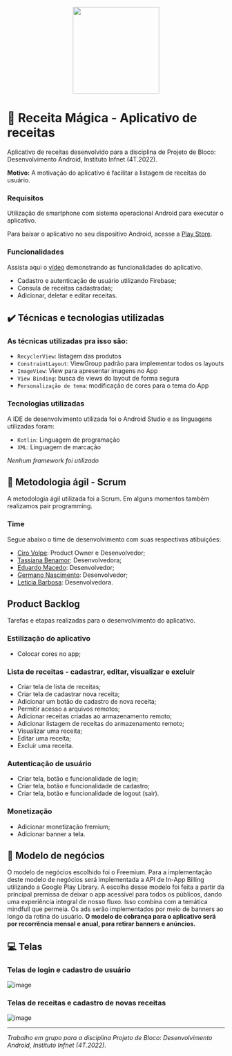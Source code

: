 <p align="center">
<img width=200 src="https://user-images.githubusercontent.com/87051404/207320811-968baf4a-48d3-4a95-8864-8566abb6e334.png" /></br>
</p>

# :fork_and_knife: Receita Mágica - Aplicativo de receitas
Aplicativo de receitas desenvolvido para a disciplina de Projeto de Bloco: Desenvolvimento Android, Instituto Infnet (4T.2022).

**Motivo:** A motivação do aplicativo é facilitar a listagem de receitas do usuário.

<h3>Requisitos</h3>

Utilização de smartphone com sistema operacional Android para executar o aplicativo. 

Para baixar o aplicativo no seu dispositivo Android, acesse a [Play Store](https://play.google.com/store/apps/developer?id=Aluno+Infnet&hl=pt_PT&gl=US).

<h3>Funcionalidades</h3>

Assista aqui o [vídeo]() demonstrando as funcionalidades do aplicativo.

- Cadastro e autenticação de usuário utilizando Firebase;
- Consula de receitas cadastradas;
- Adicionar, deletar e editar receitas.

## ✔️ Técnicas e tecnologias utilizadas

<h3>As técnicas utilizadas pra isso são:</h3>

- `RecyclerView`: listagem das produtos
- `ConstraintLayout`: ViewGroup padrão para implementar todos os layouts
- `ImageView`: View para apresentar imagens no App
- `View Binding`: busca de views do layout de forma segura
- `Personalização de tema`: modificação de cores para o tema do App

<h3>Tecnologias utilizadas</h3>

A IDE de desenvolvimento utilizada foi o Android Studio e as linguagens utilizadas foram:

- `Kotlin`: Linguagem de programação
- `XML`: Linguagem de marcação

*Nenhum framework foi utilizado*

## :dart: Metodologia ágil - Scrum

A metodologia ágil utilizada foi a Scrum. Em alguns momentos também realizamos pair programming.

### Time

Segue abaixo o time de desenvolvimento com suas respectivas atibuições:

- [Ciro Volpe](https://www.linkedin.com/in/cirodellavolpe/): Product Owner e Desenvolvedor;
- [Tassiana Benamor](https://www.linkedin.com/in/tassiana-benamor/): Desenvolvedora;
- [Eduardo Macedo](https://www.linkedin.com/in/eduardo-mello-de-macedo-28ab8b198/): Desenvolvedor;
- [Germano Nascimento](https://www.linkedin.com/in/germanonascimento/): Desenvolvedor;
- [Leticia Barbosa](https://www.linkedin.com/in/let%C3%ADcia-barbosaa/): Desenvolvedora.

## Product Backlog

Tarefas e etapas realizadas para o desenvolvimento do aplicativo.

### Estilização do aplicativo
- Colocar cores no app;

### Lista de receitas - cadastrar, editar, visualizar e excluir
- Criar tela de lista de receitas;
- Criar tela de cadastrar nova receita;
- Adicionar um botão de cadastro de nova receita;
- Permitir acesso a arquivos remotos;
- Adicionar receitas criadas ao armazenamento remoto;
- Adicionar listagem de receitas do armazenamento remoto;
- Visualizar uma receita;
- Editar uma receita;
- Excluir uma receita.

### Autenticação de usuário
- Criar tela, botão e funcionalidade de login;
- Criar tela, botão e funcionalidade de cadastro;
- Criar tela, botão e funcionalidade de logout (sair).

### Monetização
- Adicionar monetização fremium;
- Adicionar banner a tela.

## :money_with_wings: Modelo de negócios

O modelo de negócios escolhido foi o Freemium. Para a implementação deste modelo de negócios será implementada a API de In-App Billing utilizando a Google Play Library. A escolha desse modelo foi feita a partir da principal premissa de deixar o app acessível para todos os públicos, dando uma experiência integral de nosso fluxo. Isso combina com a temática mindfull que permeia. Os ads serão implementados por meio de banners ao longo da rotina do usuário. **O modelo de cobrança para o aplicativo será por recorrência mensal e anual, para retirar banners e anúncios.**

## :computer: Telas

### Telas de login e cadastro de usuário

![image](https://user-images.githubusercontent.com/87051404/207328295-5d420f60-743c-45fa-a11d-fb1e1ca87687.png)

### Telas de receitas e cadastro de novas receitas

![image](https://user-images.githubusercontent.com/87051404/207329745-3905cab2-8a33-43ac-9d1c-f134cb798ce4.png)

<hr>

*Trabalho em grupo para a disciplina Projeto de Bloco: Desenvolvimento Android, Instituto Infnet (4T.2022).*

